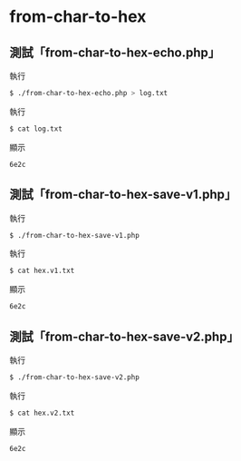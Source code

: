 # from-char-to-hex


## 測試「from-char-to-hex-echo.php」

執行

``` sh
$ ./from-char-to-hex-echo.php > log.txt
```

執行

``` sh
$ cat log.txt
```

顯示

```
6e2c
```


## 測試「from-char-to-hex-save-v1.php」

執行

``` sh
$ ./from-char-to-hex-save-v1.php
```

執行

``` sh
$ cat hex.v1.txt
```

顯示

```
6e2c
```


## 測試「from-char-to-hex-save-v2.php」

執行

``` sh
$ ./from-char-to-hex-save-v2.php
```

執行

``` sh
$ cat hex.v2.txt
```

顯示

```
6e2c
```
